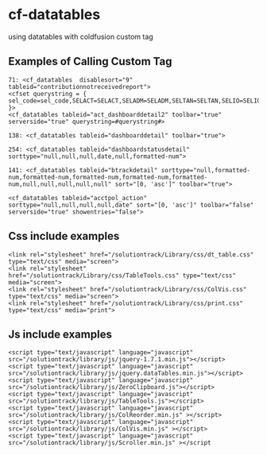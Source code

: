 cf-datatables
=============

using datatables with coldfusion custom tag

## Examples of Calling Custom Tag

    71: <cf_datatables  disablesort="9" tableid="contributionnotreceivedreport">  
    <cfset querystring = { sel_code=sel_code,SELACT=SELACT,SELADM=SELADM,SELTAN=SELTAN,SELIO=SELIO,selpol=selpol,seltan=seltan }>                      
    <cf_datatables tableid="act_dashboarddetail2" toolbar="true" serverside="true" querystring=#querystring#>

    138: <cf_datatables tableid="dashboarddetail" toolbar="true">  

    254: <cf_datatables tableid="dashboardstatusdetail" sorttype="null,null,null,date,null,formatted-num">  

    141: <cf_datatables tableid="btrackdetail" sorttype="null,formatted-num,formatted-num,formatted-num,formatted-num,formatted-num,null,null,null,null,null" sort="[0, 'asc']" toolbar="true"> 

    <cf_datatables tableid="acctpol_action" sorttype="null,null,null,null,date" sort="[0, 'asc']" toolbar="false" serverside="true" showentries="false">

## Css include examples

    <link rel="stylesheet" href="/solutiontrack/Library/css/dt_table.css" type="text/css" media="screen">
    <link rel="stylesheet" href="/solutiontrack/Library/css/TableTools.css" type="text/css" media="screen">
    <link rel="stylesheet" href="/solutiontrack/Library/css/ColVis.css" type="text/css" media="screen">
    <link rel="stylesheet" href="/solutiontrack/Library/css/print.css" type="text/css" media="print">

## Js include examples

    <script type="text/javascript" language="javascript"  src="/solutiontrack/library/js/jquery-1.7.1.min.js"></script>
    <script type="text/javascript" language="javascript"  src="/solutiontrack/library/js/jquery.dataTables.min.js"></script>
    <script type="text/javascript" language="javascript"  src="/solutiontrack/library/js/ZeroClipboard.js"></script>
    <script type="text/javascript" language="javascript"  src="/solutiontrack/library/js/TableTools.js"></script>
    <script type="text/javascript" language="javascript" src="/solutiontrack/library/js/ColReorder.min.js" ></script>
    <script type="text/javascript" language="javascript" src="/solutiontrack/library/js/ColVis.min.js" ></script>
    <script type="text/javascript" language="javascript" src="/solutiontrack/library/js/Scroller.min.js" ></script